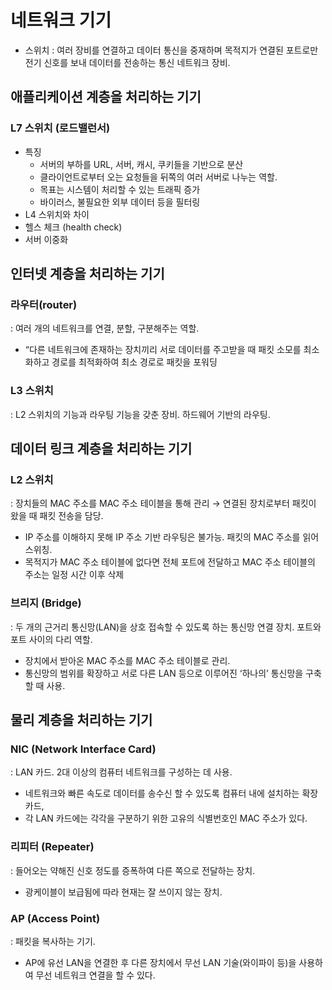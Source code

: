 # 네트워크 기기

- 스위치 : 여러 장비를 연결하고 데이터 통신을 중재하며 목적지가 연결된 포트로만 전기 신호를 보내 데이터를 전송하는 통신 네트워크 장비.

## 애플리케이션 계층을 처리하는 기기

### L7 스위치 (로드밸런서)

- 특징
  - 서버의 부하를 URL, 서버, 캐시, 쿠키들을 기반으로 분산
  - 클라이언트로부터 오는 요청들을 뒤쪽의 여러 서버로 나누는 역할.
  - 목표는 시스템이 처리할 수 있는 트래픽 증가
  - 바이러스, 불필요한 외부 데이터 등을 필터링
- L4 스위치와 차이
- 헬스 체크 (health check)
- 서버 이중화

## 인터넷 계층을 처리하는 기기

### 라우터(router)

: 여러 개의 네트워크를 연결, 분할, 구분해주는 역할.

- “다른 네트워크에 존재하는 장치끼리 서로 데이터를 주고받을 때 패킷 소모를 최소화하고 경로를 최적화하여 최소 경로로 패킷을 포워딩

### L3 스위치

: L2 스위치의 기능과 라우팅 기능을 갖춘 장비. 하드웨어 기반의 라우팅.

## 데이터 링크 계층을 처리하는 기기

### L2 스위치

: 장치들의 MAC 주소를 MAC 주소 테이블을 통해 관리 → 연결된 장치로부터 패킷이 왔을 때 패킷 전송을 담당.

- IP 주소를 이해하지 못해 IP 주소 기반 라우팅은 불가능. 패킷의 MAC 주소를 읽어 스위칭.
- 목적지가 MAC 주소 테이블에 없다면 전체 포트에 전달하고 MAC 주소 테이블의 주소는 일정 시간 이후 삭제

### 브리지 (Bridge)

: 두 개의 근거리 통신망(LAN)을 상호 접속할 수 있도록 하는 통신망 연결 장치. 포트와 포트 사이의 다리 역할.

- 장치에서 받아온 MAC 주소를 MAC 주소 테이블로 관리.
- 통신망의 범위를 확장하고 서로 다른 LAN 등으로 이루어진 ‘하나의’ 통신망을 구축할 때 사용.

## 물리 계층을 처리하는 기기

### NIC (Network Interface Card)

: LAN 카드. 2대 이상의 컴퓨터 네트워크를 구성하는 데 사용.

- 네트워크와 빠른 속도로 데이터를 송수신 할 수 있도록 컴퓨터 내에 설치하는 확장 카드,
- 각 LAN 카드에는 각각을 구분하기 위한 고유의 식별번호인 MAC 주소가 있다.

### 리피터 (Repeater)

: 들어오는 약해진 신호 정도를 증폭하여 다른 쪽으로 전달하는 장치.

- 광케이블이 보급됨에 따라 현재는 잘 쓰이지 않는 장치.

### AP (Access Point)

: 패킷을 복사하는 기기.

- AP에 유선 LAN을 연결한 후 다른 장치에서 무선 LAN 기술(와이파이 등)을 사용하여 무선 네트워크 연결을 할 수 있다.
